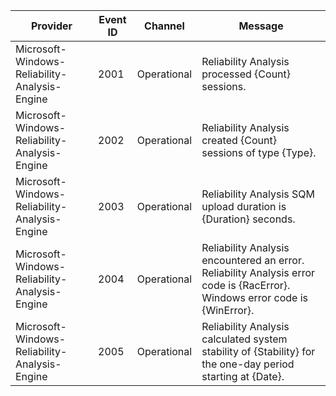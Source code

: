 Provider                                       |  Event ID  |  Channel      |  Message
-----------------------------------------------|------------|---------------|-----------------------------------------------------------------------------------------------------------------------------
Microsoft-Windows-Reliability-Analysis-Engine  |  2001      |  Operational  |  Reliability Analysis processed {Count} sessions.
Microsoft-Windows-Reliability-Analysis-Engine  |  2002      |  Operational  |  Reliability Analysis created {Count} sessions of type {Type}.
Microsoft-Windows-Reliability-Analysis-Engine  |  2003      |  Operational  |  Reliability Analysis SQM upload duration is {Duration} seconds.
Microsoft-Windows-Reliability-Analysis-Engine  |  2004      |  Operational  |  Reliability Analysis encountered an error. Reliability Analysis error code is {RacError}. Windows error code is {WinError}.
Microsoft-Windows-Reliability-Analysis-Engine  |  2005      |  Operational  |  Reliability Analysis calculated system stability of {Stability} for the one-day period starting at {Date}.